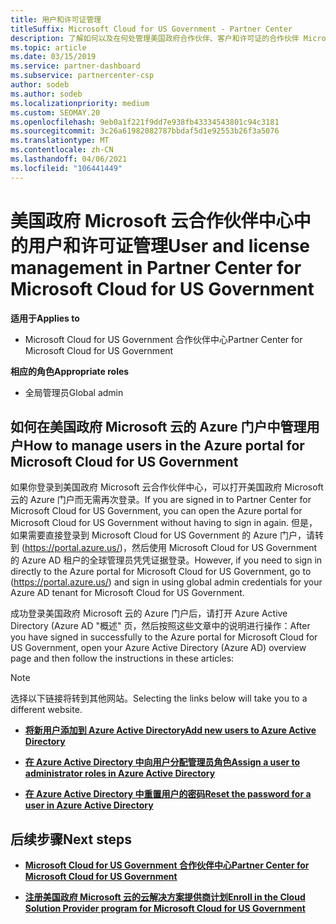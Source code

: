 ```yaml
---
title: 用户和许可证管理
titleSuffix: Microsoft Cloud for US Government - Partner Center
description: 了解如何以及在何处管理美国政府合作伙伴、客户和许可证的合作伙伴 Microsoft 云中心，以及密码重置。
ms.topic: article
ms.date: 03/15/2019
ms.service: partner-dashboard
ms.subservice: partnercenter-csp
author: sodeb
ms.author: sodeb
ms.localizationpriority: medium
ms.custom: SEOMAY.20
ms.openlocfilehash: 9eb0a1f221f9dd7e938fb43334543801c94c3181
ms.sourcegitcommit: 3c26a61982082787bbdaf5d1e92553b26f3a5076
ms.translationtype: MT
ms.contentlocale: zh-CN
ms.lasthandoff: 04/06/2021
ms.locfileid: "106441449"
---
```

# <a name="user-and-license-management-in-partner-center-for-microsoft-cloud-for-us-government"></a><span data-ttu-id="2af95-103">美国政府 Microsoft 云合作伙伴中心中的用户和许可证管理</span><span class="sxs-lookup"><span data-stu-id="2af95-103">User and license management in Partner Center for Microsoft Cloud for US Government</span></span>

<span data-ttu-id="2af95-104">**适用于**</span><span class="sxs-lookup"><span data-stu-id="2af95-104">**Applies to**</span></span>

- <span data-ttu-id="2af95-105">Microsoft Cloud for US Government 合作伙伴中心</span><span class="sxs-lookup"><span data-stu-id="2af95-105">Partner Center for Microsoft Cloud for US Government</span></span>

<span data-ttu-id="2af95-106">**相应的角色**</span><span class="sxs-lookup"><span data-stu-id="2af95-106">**Appropriate roles**</span></span>

- <span data-ttu-id="2af95-107">全局管理员</span><span class="sxs-lookup"><span data-stu-id="2af95-107">Global admin</span></span>

## <a name="how-to-manage-users-in-the-azure-portal-for-microsoft-cloud-for-us-government"></a><span data-ttu-id="2af95-108">如何在美国政府 Microsoft 云的 Azure 门户中管理用户</span><span class="sxs-lookup"><span data-stu-id="2af95-108">How to manage users in the Azure portal for Microsoft Cloud for US Government</span></span>

<span data-ttu-id="2af95-109">如果你登录到美国政府 Microsoft 云合作伙伴中心，可以打开美国政府 Microsoft 云的 Azure 门户而无需再次登录。</span><span class="sxs-lookup"><span data-stu-id="2af95-109">If you are signed in to Partner Center for Microsoft Cloud for US Government, you can open the Azure portal for Microsoft Cloud for US Government without having to sign in again.</span></span> <span data-ttu-id="2af95-110">但是，如果需要直接登录到 Microsoft Cloud for US Government 的 Azure 门户，请转到 (https://portal.azure.us/)，然后使用 Microsoft Cloud for US Government 的 Azure AD 租户的全球管理员凭凭证据登录。</span><span class="sxs-lookup"><span data-stu-id="2af95-110">However, if you need to sign in directly to the Azure portal for Microsoft Cloud for US Government, go to (https://portal.azure.us/) and sign in using global admin credentials for your Azure AD tenant for Microsoft Cloud for US Government.</span></span>

<span data-ttu-id="2af95-111">成功登录美国政府 Microsoft 云的 Azure 门户后，请打开 Azure Active Directory (Azure AD "概述" 页，然后按照这些文章中的说明进行操作：</span><span class="sxs-lookup"><span data-stu-id="2af95-111">After you have signed in successfully to the Azure portal for Microsoft Cloud for US Government, open your Azure Active Directory (Azure AD) overview page and then follow the instructions in these articles:</span></span>

> [!NOTE]  
> <span data-ttu-id="2af95-112">选择以下链接将转到其他网站。</span><span class="sxs-lookup"><span data-stu-id="2af95-112">Selecting the links below will take you to a different website.</span></span> 

-  [<span data-ttu-id="2af95-113">**将新用户添加到 Azure Active Directory**</span><span class="sxs-lookup"><span data-stu-id="2af95-113">**Add new users to Azure Active Directory**</span></span>](/azure/active-directory/active-directory-users-create-azure-portal)

-  [<span data-ttu-id="2af95-114">**在 Azure Active Directory 中向用户分配管理员角色**</span><span class="sxs-lookup"><span data-stu-id="2af95-114">**Assign a user to administrator roles in Azure Active Directory**</span></span>](/azure/active-directory/active-directory-users-assign-role-azure-portal)

-  [<span data-ttu-id="2af95-115">**在 Azure Active Directory 中重置用户的密码**</span><span class="sxs-lookup"><span data-stu-id="2af95-115">**Reset the password for a user in Azure Active Directory**</span></span>](/azure/active-directory/active-directory-users-reset-password-azure-portal)

## <a name="next-steps"></a><span data-ttu-id="2af95-116">后续步骤</span><span class="sxs-lookup"><span data-stu-id="2af95-116">Next steps</span></span>

-  [<span data-ttu-id="2af95-117">**Microsoft Cloud for US Government 合作伙伴中心**</span><span class="sxs-lookup"><span data-stu-id="2af95-117">**Partner Center for Microsoft Cloud for US Government**</span></span>](partner-center-for-microsoft-us-govt-cloud.md)

-  [<span data-ttu-id="2af95-118">**注册美国政府 Microsoft 云的云解决方案提供商计划**</span><span class="sxs-lookup"><span data-stu-id="2af95-118">**Enroll in the Cloud Solution Provider program for Microsoft Cloud for US Government**</span></span>](enroll-in-csp-for-microsoft-us-govt-cloud.md)